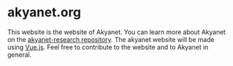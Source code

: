 # akyanet.org

This website is the website of Akyanet.
You can learn more about Akyanet on the [akyanet-research repository](https://github.com/CreativeWolfies/akyanet-research).
The akyanet website will be made using [Vue.js](https://vuejs.org/).
Feel free to contribute to the website and to Akyanet in general.
